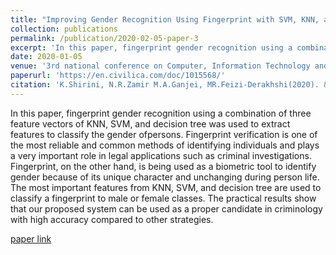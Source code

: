 ```yaml
---
title: "Improving Gender Recognition Using Fingerprint with SVM, KNN, and Decision Tree"
collection: publications
permalink: /publication/2020-02-05-paper-3
excerpt: 'In this paper, fingerprint gender recognition using a combination of three feature vectors was used to extract features to classify the gender of persons.'
date: 2020-01-05
venue: '3rd national conference on Computer, Information Technology and Artificial Intelligence'
paperurl: 'https://en.civilica.com/doc/1015568/'
citation: 'K.Shirini, N.R.Zamir M.A.Ganjei, MR.Feizi-Derakhshi(2020). &quot;Improving Gender Recognition Using Fingerprint with SVM, KNN, and Decision Tree.&quot; <i>3rd national conference on Computer, Information Technology and Artificial Intelligence</i>.'
---
```

In this paper, fingerprint gender recognition using a combination of three feature vectors of KNN, SVM, and decision tree was used to extract features to classify the gender ofpersons. Fingerprint verification is one of the most reliable and common methods of identifying individuals and plays a very important role in legal applications such as criminal investigations. Fingerprint, on the other hand, is being used as a biometric tool to identify gender because of its unique character and unchanging during person life. The most important features from KNN, SVM, and decision tree are used to classify a fingerprint to male or female classes. The practical results show that our proposed system can be used as a proper candidate in criminology with high accuracy compared to other strategies.

[paper link](https://en.civilica.com/doc/1015568/)
